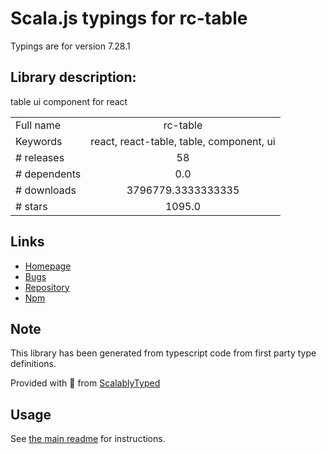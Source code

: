 
# Scala.js typings for rc-table

Typings are for version 7.28.1

## Library description:
table ui component for react

|                    |                 |
| ------------------ | :-------------: |
| Full name          | rc-table |
| Keywords           | react, react-table, table, component, ui |
| # releases         | 58 |
| # dependents       | 0.0 |
| # downloads        | 3796779.3333333335 |
| # stars            | 1095.0 |

## Links
- [Homepage](http://github.com/react-component/table)
- [Bugs](http://github.com/react-component/table/issues)
- [Repository](https://github.com/react-component/table)
- [Npm](https://www.npmjs.com/package/rc-table)
    


## Note
This library has been generated from typescript code from first party type definitions.

Provided with :purple_heart: from [ScalablyTyped](https://github.com/oyvindberg/ScalablyTyped)

## Usage
See [the main readme](../../readme.md) for instructions.


